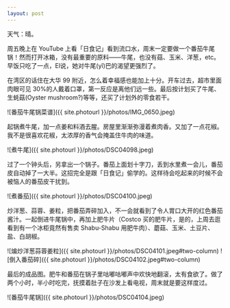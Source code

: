 ```yaml
---
layout: post
---
```


天气：晴。

周五晚上在 YouTube 上看「日食记」看到流口水，周末一定要做一个番茄牛尾锅！然而打开冰箱，没有最重要的原料——牛尾，也没有菇、玉米、洋葱，etc。早饭只吃了一点，El说，她对牛尾(yǐ)巴的渴望更强烈了。

在湾区的话住在大华 99 附近，怎么着幸福感也能加上十分。开车过去，超市里面肉眼可见 30%的人戴着口罩，第一反应是离他们远一些。最后按计划买了牛尾、生蚝菇(Oyster mushroom?)等等，还买了计划外的零食若干。

![番茄牛尾锅菜谱]({{ site.photourl }}/photos/IMG_0650.jpeg)

起锅煮牛尾，加一点姜和料酒去腥。房屋里渐渐弥漫着煮肉香。又加了一点花椒。我不是很喜欢花椒，太浓厚的香气会掩盖住牛肉的味道。

![煮牛尾]({{ site.photourl }}/photos/DSC04098.jpeg)

过了一个钟头后，另拿出一个锅子。番茄上面划十字刀，丢到水里煮一会儿，番茄皮自动掉了一大半。这招完全是跟「日食记」偷学的。这样待会吃起来的时候不会被恼人的番茄皮干扰到。

![煮番茄]({{ site.photourl }}/photos/DSC04100.jpeg)

炒洋葱、蒜蓉、姜粒，把番茄弄碎加入，不一会就看到了令人胃口大开的红色番茄酱汁。一起倒进牛尾锅中，再加上肥牛片（Costco 买的肥牛片，是的，上周去逛看到有一个冰柜竟然有售卖 Shabu-Shabu 用肥牛肉）、蘑菇、玉米、土豆片、盐、白胡椒。

![煸炒洋葱蒜蓉姜粒]({{ site.photourl }}/photos/DSC04101.jpeg#two-column)
![倒入番茄碎]({{ site.photourl }}/photos/DSC04102.jpeg#two-column)

最后的成品图。肥牛和番茄在锅子里咕嘟咕嘟声中欢快地翻滚，太有食欲了。做了两个小时，半小时吃完，抚摸着肚子在沙发上看电视，周末就是要这样度过。

![番茄牛尾锅]({{ site.photourl }}/photos/DSC04104.jpeg)
